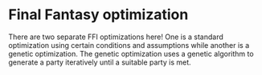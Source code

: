 # Final Fantasy optimization
There are two separate FFI optimizations here! One is a standard optimization using certain conditions and assumptions while another is a genetic optimization. The genetic optimization uses a genetic algorithm to generate a party iteratively until a suitable party is met.
